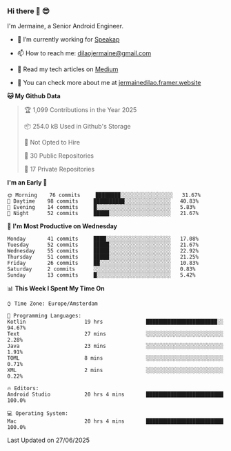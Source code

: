 ### Hi there 👋 😎
I'm Jermaine, a Senior Android Engineer.

- 🔭 I’m currently working for [Speakap](https://www.speakap.com/)

- 📫 How to reach me: dilaojermaine@gmail.com

- 📖 Read my tech articles on [Medium](https://jermainedilao.medium.com/)

- 👀 You can check more about me at [jermainedilao.framer.website](https://jermainedilao.framer.website)

<!--
**jermainedilao/jermainedilao** is a ✨ _special_ ✨ repository because its `README.md` (this file) appears on your GitHub profile.

Here are some ideas to get you started:

- 🔭 I’m currently working on ...
- 🌱 I’m currently learning ...
- 👯 I’m looking to collaborate on ...
- 🤔 I’m looking for help with ...
- 💬 Ask me about ...
- 📫 How to reach me: ...
- 😄 Pronouns: ...
- ⚡ Fun fact: ...
-->

<!--START_SECTION:waka-->
**🐱 My Github Data** 

> 🏆 1,099 Contributions in the Year 2025
 > 
> 📦 254.0 kB Used in Github's Storage 
 > 
> 🚫 Not Opted to Hire
 > 
> 📜 30 Public Repositories 
 > 
> 🔑 17 Private Repositories  
 > 
**I'm an Early 🐤** 

```text
🌞 Morning    76 commits     ████████░░░░░░░░░░░░░░░░░   31.67% 
🌆 Daytime    98 commits     ██████████░░░░░░░░░░░░░░░   40.83% 
🌃 Evening    14 commits     █░░░░░░░░░░░░░░░░░░░░░░░░   5.83% 
🌙 Night      52 commits     █████░░░░░░░░░░░░░░░░░░░░   21.67%

```
📅 **I'm Most Productive on Wednesday** 

```text
Monday       41 commits     ████░░░░░░░░░░░░░░░░░░░░░   17.08% 
Tuesday      52 commits     █████░░░░░░░░░░░░░░░░░░░░   21.67% 
Wednesday    55 commits     █████░░░░░░░░░░░░░░░░░░░░   22.92% 
Thursday     51 commits     █████░░░░░░░░░░░░░░░░░░░░   21.25% 
Friday       26 commits     ██░░░░░░░░░░░░░░░░░░░░░░░   10.83% 
Saturday     2 commits      ░░░░░░░░░░░░░░░░░░░░░░░░░   0.83% 
Sunday       13 commits     █░░░░░░░░░░░░░░░░░░░░░░░░   5.42%

```


📊 **This Week I Spent My Time On** 

```text
⌚︎ Time Zone: Europe/Amsterdam

💬 Programming Languages: 
Kotlin                   19 hrs              ███████████████████████░░   94.67% 
Text                     27 mins             ░░░░░░░░░░░░░░░░░░░░░░░░░   2.28% 
Java                     23 mins             ░░░░░░░░░░░░░░░░░░░░░░░░░   1.91% 
TOML                     8 mins              ░░░░░░░░░░░░░░░░░░░░░░░░░   0.71% 
XML                      2 mins              ░░░░░░░░░░░░░░░░░░░░░░░░░   0.22%

🔥 Editors: 
Android Studio           20 hrs 4 mins       █████████████████████████   100.0%

💻 Operating System: 
Mac                      20 hrs 4 mins       █████████████████████████   100.0%

```


 Last Updated on 27/06/2025
<!--END_SECTION:waka-->
